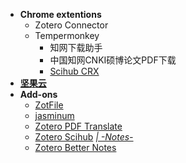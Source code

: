 - **Chrome extentions**
  - Zotero Connector
  - Tempermonkey
    - 知网下载助手
    - 中国知网CNKI硕博论文PDF下载
    - [Scihub CRX](https://www.hezibuluo.com/158935.html)
- [**坚果云**](https://www.jianguoyun.com/#/)
- **Add-ons**
  - [ZotFile](http://zotfile.com/)
  - [jasminum](https://github.com/l0o0/jasminum)
  - [Zotero PDF Translate](https://github.com/windingwind/zotero-pdf-translate)
  - [Zotero Scihub](https://github.com/ethanwillis/zotero-scihub) [*| -Notes-*](https://github.com/conanchiao/zotero/blob/main/Zotero%20Scihub.md)
  - [Zotero Better Notes](https://github.com/windingwind/zotero-better-notes)
